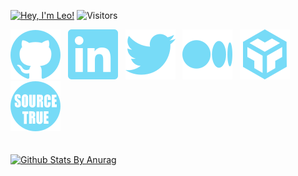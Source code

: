 [![Hey, I'm Leo!](https://pimp-my-readme.webapp.io/pimp-my-readme/sliding-text?emojis=1f468-200d-1f4bb&text=Hey%252C%2520I%27m%2520Leo%21)](https://stesel.netlify.app/)
![Visitors](https://visitor-badge.laobi.icu/badge?page_id=stesel.stesel&left_color=darkslategray&right_color=palevioletred)
<br/>

[![GitHub](icons/github.svg)](https://github.com/stesel)
&#160;
[![LinkedIn](icons/linkedin.svg)](https://www.linkedin.com/in/leonid-trofymchuk-2a976460)
&#160;
[![Twitter](icons/twitter.svg)](https://twitter.com/Stesel23)
&#160;
[![Medium](icons/medium.svg)](https://medium.com/@stesel23)
&#160;
[![CodeSandbox](icons/codesandbox.svg)](https://codesandbox.io/u/stesel)
&#160;
[![SourceTrue](icons/sourcetrue.svg)](https://medium.com/source-true)
<br/>
<br/>
<br/>
[![Github Stats By Anurag](https://github-readme-stats.vercel.app/api?username=stesel&count_private=true&show_icons=true&theme=dracula)](https://github.com/anuraghazra/github-readme-stats)
